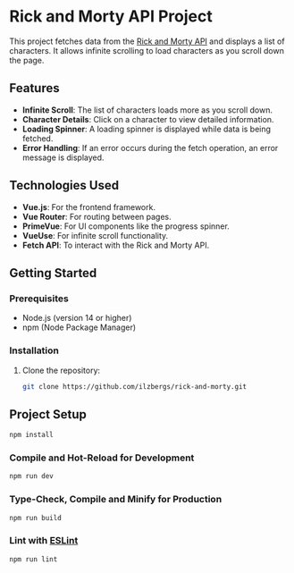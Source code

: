 # Rick and Morty API Project

This project fetches data from the [Rick and Morty API](https://rickandmortyapi.com/) and displays a list of characters. It allows infinite scrolling to load characters as you scroll down the page.

## Features

- **Infinite Scroll**: The list of characters loads more as you scroll down.
- **Character Details**: Click on a character to view detailed information.
- **Loading Spinner**: A loading spinner is displayed while data is being fetched.
- **Error Handling**: If an error occurs during the fetch operation, an error message is displayed.

## Technologies Used

- **Vue.js**: For the frontend framework.
- **Vue Router**: For routing between pages.
- **PrimeVue**: For UI components like the progress spinner.
- **VueUse**: For infinite scroll functionality.
- **Fetch API**: To interact with the Rick and Morty API.

## Getting Started

### Prerequisites

- Node.js (version 14 or higher)
- npm (Node Package Manager)

### Installation

1. Clone the repository:

   ```bash
   git clone https://github.com/ilzbergs/rick-and-morty.git


## Project Setup

```sh
npm install
```

### Compile and Hot-Reload for Development

```sh
npm run dev
```

### Type-Check, Compile and Minify for Production

```sh
npm run build
```

### Lint with [ESLint](https://eslint.org/)

```sh
npm run lint
```
